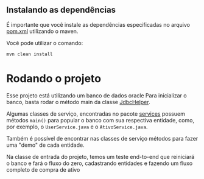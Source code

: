 ## Instalando as dependências

É importante que você instale as dependências especificadas no arquivo [pom.xml](pom.xml) utilizando o maven.

Você pode utilizar o comando:

```bash
mvn clean install
```

# Rodando o projeto

Esse projeto está utilizando um banco de dados oracle Para inicializar o banco, basta rodar o método main
da classe [JdbcHelper](src/main/java/fiap/com/repository/JdbcHelper.java).

Algumas classes de serviço, encontradas no pacote [services](src/main/java/fiap/com/services) possuem métodos `main()`
para popular o banco com sua respectiva entidade, como, por exemplo, o `UserService.java` e o `AtivoService.java`.

Também é possível de encontrar nas classes de serviço métodos para fazer uma "demo" de cada entidade.

Na classe de entrada do projeto, temos um teste end-to-end que reiniciará o banco e fará o fluxo do zero, cadastrando
entidades e fazendo um fluxo completo de compra de ativo